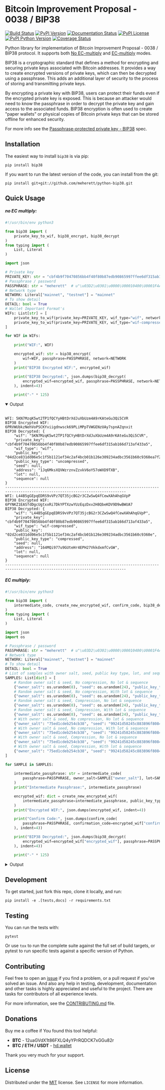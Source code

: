 # Bitcoin Improvement Proposal - 0038 / BIP38

[![Build Status](https://app.travis-ci.com/meherett/python-bip38.svg?branch=master)](https://app.travis-ci.com/meherett/python-bip38)
[![PyPI Version](https://img.shields.io/pypi/v/bip38.svg?color=blue)](https://pypi.org/project/bip38)
[![Documentation Status](https://readthedocs.org/projects/bip38/badge/?version=master)](https://bip38.readthedocs.io)
[![PyPI License](https://img.shields.io/pypi/l/bip38?color=black)](https://pypi.org/project/bip38)
[![PyPI Python Version](https://img.shields.io/pypi/pyversions/bip38.svg)](https://pypi.org/project/bip38)
[![Coverage Status](https://coveralls.io/repos/github/meherett/python-bip38/badge.svg?branch=master)](https://coveralls.io/github/meherett/python-bip38)

Python library for implementation of Bitcoin Improvement Proposal - 0038 / BIP38 protocol. It supports both [No EC-multiply](https://github.com/bitcoin/bips/blob/master/bip-0038.mediawiki#encryption-when-ec-multiply-flag-is-not-used) and [EC-multiply](https://github.com/bitcoin/bips/blob/master/bip-0038.mediawiki#encryption-when-ec-multiply-mode-is-used) modes.

BIP38 is a cryptographic standard that defines a method for encrypting and securing private keys associated with Bitcoin addresses. It provides a way to create encrypted versions of private keys, which can then be decrypted using a passphrase. This adds an additional layer of security to the process of storing and transmitting private keys.

By encrypting a private key with BIP38, users can protect their funds even if the encrypted private key is exposed. This is because an attacker would need to know the passphrase in order to decrypt the private key and gain access to the associated funds. BIP38 encryption is often used to create "paper wallets" or physical copies of Bitcoin private keys that can be stored offline for enhanced security.

For more info see the [Passphrase-protected private key - BIP38](https://en.bitcoin.it/wiki/BIP_0038) spec.

## Installation

The easiest way to install `bip38` is via pip:

```
pip install bip38
```

If you want to run the latest version of the code, you can install from the git:

```
pip install git+git://github.com/meherett/python-bip38.git
```

## Quick Usage

##### no EC multiply:

```python
#!/usr/bin/env python3

from bip38 import (
    private_key_to_wif, bip38_encrypt, bip38_decrypt
)
from typing import (
    List, Literal
)

import json

# Private key
PRIVATE_KEY: str = "cbf4b9f70470856bb4f40f80b87edb90865997ffee6df315ab166d713af433a5"
# Passphrase / password
PASSPHRASE: str = "meherett"  # u"\u03D2\u0301\u0000\U00010400\U0001F4A9"
# Network type
NETWORK: Literal["mainnet", "testnet"] = "mainnet"
# To show detail
DETAIL: bool = True
# Wallet Important Format's
WIFs: List[str] = [
    private_key_to_wif(private_key=PRIVATE_KEY, wif_type="wif", network=NETWORK),  # No compression
    private_key_to_wif(private_key=PRIVATE_KEY, wif_type="wif-compressed", network=NETWORK)  # Compression
]

for WIF in WIFs:
    
    print("WIF:", WIF)

    encrypted_wif: str = bip38_encrypt(
        wif=WIF, passphrase=PASSPHRASE, network=NETWORK
    )
    print("BIP38 Encrypted WIF:", encrypted_wif)
    
    print("BIP38 Decrypted:", json.dumps(bip38_decrypt(
        encrypted_wif=encrypted_wif, passphrase=PASSPHRASE, network=NETWORK, detail=DETAIL
    ), indent=4))

    print("-" * 125)
```

<details open>
  <summary>Output</summary><br/>

```shell
WFI: 5KN7MzqK5wt2TP1fQCYyHBtDrXdJuXbUzm4A9rKAteGu3Qi5CVR
BIP38 Encrypted WIF: 6PRVWUbkzNehVoPSCKYviigdnwsck69PLiMPpTVWGENzUAy7spnAZqnxit
BIP38 Decrypted: {
    "wif": "5KN7MzqK5wt2TP1fQCYyHBtDrXdJuXbUzm4A9rKAteGu3Qi5CVR",
    "private_key": "cbf4b9f70470856bb4f40f80b87edb90865997ffee6df315ab166d713af433a5",
    "wif_type": "wif",
    "public_key": "04d2ce831dd06e5c1f5b1121ef34c2af4bcb01b126e309234adbc3561b60c9360ea7f23327b49ba7f10d17fad15f068b8807dbbc9e4ace5d4a0b40264eefaf31a4",
    "public_key_type": "uncompressed",
    "seed": null,
    "address": "1Jq6MksXQVWzrznvZzxkV6oY57oWXD9TXB",
    "lot": null,
    "sequence": null
}
-----------------------------------------------------------------------------------------------------------------------------
WFI: L44B5gGEpqEDRS9vVPz7QT35jcBG2r3CZwSwQ4fCewXAhAhqGVpP
BIP38 Encrypted WIF: 6PYNKZ1EASfdDgcUgtxxRi7DkYPTXzwYUzEqzDxv2H8QbeKDV9D9wBWUA7
BIP38 Decrypted: {
    "wif": "L44B5gGEpqEDRS9vVPz7QT35jcBG2r3CZwSwQ4fCewXAhAhqGVpP",
    "private_key": "cbf4b9f70470856bb4f40f80b87edb90865997ffee6df315ab166d713af433a5",
    "wif_type": "wif-compressed",
    "public_key": "02d2ce831dd06e5c1f5b1121ef34c2af4bcb01b126e309234adbc3561b60c9360e",
    "public_key_type": "compressed",
    "seed": null,
    "address": "164MQi977u9GUteHr4EPH27VkkdxmfCvGW",
    "lot": null,
    "sequence": null
}
-----------------------------------------------------------------------------------------------------------------------------
```
</details>

##### EC multiply:

```python
#!/usr/bin/env python3

from bip38 import (
    intermediate_code, create_new_encrypted_wif, confirm_code, bip38_decrypt
)
from typing import (
    List, Literal
)

import json
import os

# Passphrase / password
PASSPHRASE: str = "meherett"  # u"\u03D2\u0301\u0000\U00010400\U0001F4A9"
# Network type
NETWORK: Literal["mainnet", "testnet"] = "mainnet"
# To show detail
DETAIL: bool = True
# List of samples with owner salt, seed, public key type, lot, and sequence
SAMPLES: List[dict] = [
    # Random owner salt & seed, No compression, No lot & sequence
    {"owner_salt": os.urandom(8), "seed": os.urandom(24), "public_key_type": "uncompressed", "lot": None, "sequence": None},
    # Random owner salt & seed, No compression, With lot & sequence
    {"owner_salt": os.urandom(8), "seed": os.urandom(24), "public_key_type": "uncompressed", "lot": 863741, "sequence": 1},
    # Random owner salt & seed, Compression, No lot & sequence
    {"owner_salt": os.urandom(8), "seed": os.urandom(24), "public_key_type": "compressed", "lot": None, "sequence": None},
    # Random owner salt & seed, Compression, With lot & sequence
    {"owner_salt": os.urandom(8), "seed": os.urandom(24), "public_key_type": "compressed", "lot": 863741, "sequence": 1},
    # With owner salt & seed, No compression, No lot & sequence
    {"owner_salt": "75ed1cdeb254cb38", "seed": "99241d58245c883896f80843d2846672d7312e6195ca1a6c", "public_key_type": "uncompressed", "lot": None, "sequence": None},
    # With owner salt & seed, No compression, With lot & sequence
    {"owner_salt": "75ed1cdeb254cb38", "seed": "99241d58245c883896f80843d2846672d7312e6195ca1a6c", "public_key_type": "uncompressed", "lot": 567885, "sequence": 1},
    # With owner salt & seed, Compression, No lot & sequence
    {"owner_salt": "75ed1cdeb254cb38", "seed": "99241d58245c883896f80843d2846672d7312e6195ca1a6c", "public_key_type": "compressed", "lot": None, "sequence": None},
    # With owner salt & seed, Compression, With lot & sequence
    {"owner_salt": "75ed1cdeb254cb38", "seed": "99241d58245c883896f80843d2846672d7312e6195ca1a6c", "public_key_type": "compressed", "lot": 369861, "sequence": 1},
]

for SAMPLE in SAMPLES:
    
    intermediate_passphrase: str = intermediate_code(
        passphrase=PASSPHRASE, owner_salt=SAMPLE["owner_salt"], lot=SAMPLE["lot"], sequence=SAMPLE["sequence"]
    )
    print("Intermediate Passphrase:", intermediate_passphrase)

    encrypted_wif: dict = create_new_encrypted_wif(
        intermediate_passphrase=intermediate_passphrase, public_key_type=SAMPLE["public_key_type"], seed=SAMPLE["seed"], network=NETWORK
    )
    print("Encrypted WIF:", json.dumps(encrypted_wif, indent=4))

    print("Confirm Code:", json.dumps(confirm_code(
        passphrase=PASSPHRASE, confirmation_code=encrypted_wif["confirmation_code"], network=NETWORK, detail=DETAIL
    ), indent=4))

    print("BIP38 Decrypted:", json.dumps(bip38_decrypt(
        encrypted_wif=encrypted_wif["encrypted_wif"], passphrase=PASSPHRASE, network=NETWORK, detail=DETAIL
    ), indent=4))

    print("-" * 125)
```

<details>
  <summary>Output</summary><br/>

```shell
Intermediate Passphrase: passphraseqtFiMLZSKYBJo6ZdivCqkPyMX3bnPFnedQRtEHWHmADXqEfSyJHE1CLuTbF6Wf
Encrypted WIF: {
    "encrypted_wif": "6PfPd3hFPNjBMqirrvSSgEtDnErh9BzqK1NUdk6fiQCaN7LwdGFus4PhQV",
    "confirmation_code": "cfrm38V5QE7EN2eF9SfWsesQCjJZSoSjc5YiqLDCgEJoqEDoV2D9f7NRXSqQHsWb3MKogaN8zAs",
    "public_key": "0412bb1ec0a2fa1e7c90f4061578d8deeaa6984c9ec5c37717546fb0d127573a03f3050a9f7cb24f62e107c43470388531193fcd8b878618cf74e1d71698069e07",
    "seed": "d010fe7f60a25982f3ee7e056e1bcd027f1c15bd26ddd221",
    "public_key_type": "uncompressed",
    "address": "1CHsGDzDbZJPVKiC9hUKe1hnAevwu5RTKi"
}
Confirm Code: {
    "public_key": "0412bb1ec0a2fa1e7c90f4061578d8deeaa6984c9ec5c37717546fb0d127573a03f3050a9f7cb24f62e107c43470388531193fcd8b878618cf74e1d71698069e07",
    "public_key_type": "uncompressed",
    "address": "1CHsGDzDbZJPVKiC9hUKe1hnAevwu5RTKi",
    "lot": null,
    "sequence": null
}
BIP38 Decrypted: {
    "wif": "5Jp53JGVEkX2dxXXJyb2UdJw3259yk3YjJCdhcHA3eXpJsr6PBB",
    "private_key": "83348354ac6638ad7ea78505bd85ff96485e17edcffe85572df9a66f997e1324",
    "wif_type": "wif",
    "public_key": "0412bb1ec0a2fa1e7c90f4061578d8deeaa6984c9ec5c37717546fb0d127573a03f3050a9f7cb24f62e107c43470388531193fcd8b878618cf74e1d71698069e07",
    "public_key_type": "uncompressed",
    "seed": "d010fe7f60a25982f3ee7e056e1bcd027f1c15bd26ddd221",
    "address": "1CHsGDzDbZJPVKiC9hUKe1hnAevwu5RTKi",
    "lot": null,
    "sequence": null
}
-----------------------------------------------------------------------------------------------------------------------------
Intermediate Passphrase: passphrasedcXyya37d7imwPshCWV77N6SdDCXCGkbUDQ8dgg39Xutzej2UoNTRXCWjcVSk3
Encrypted WIF: {
    "encrypted_wif": "6PgHqxpPU2tA4rqjL5gMMkqeahFRRDDe3g1jJy5mhQdNasT1WtwEkzGcdk",
    "confirmation_code": "cfrm38V8LPy6dJTRpd7Qs74zLAdE26F3ZGqJ1Dmr5HheKY2miBwbJMdk1qY6VhZDjNJkitu5Di5",
    "public_key": "049b3dcf56a38df3a2437055f2ad3aec950a54f7205bbcc9949d5299ee4e0215d0924a756dce3baf3356da8465341ebf1c580c4ee13e2602508df57ec49a15e981",
    "seed": "8195ac15d84c139531faec482a9d312f86f79242acb728a7",
    "public_key_type": "uncompressed",
    "address": "17YeFTwCoxVhz5P8KiGHv4d8JwUEwPUbhj"
}
Confirm Code: {
    "public_key": "049b3dcf56a38df3a2437055f2ad3aec950a54f7205bbcc9949d5299ee4e0215d0924a756dce3baf3356da8465341ebf1c580c4ee13e2602508df57ec49a15e981",
    "public_key_type": "uncompressed",
    "address": "17YeFTwCoxVhz5P8KiGHv4d8JwUEwPUbhj",
    "lot": 863741,
    "sequence": 1
}
BIP38 Decrypted: {
    "wif": "5KGpex1ZJaPoG2L6cHtzAU1nM9un8nw3uD8d6v8xGJs6M6q9qQj",
    "private_key": "bff2e24adfd0323ecd0b969cb3768adba578a0ea503306fd647e6b11e8739d70",
    "wif_type": "wif",
    "public_key": "049b3dcf56a38df3a2437055f2ad3aec950a54f7205bbcc9949d5299ee4e0215d0924a756dce3baf3356da8465341ebf1c580c4ee13e2602508df57ec49a15e981",
    "public_key_type": "uncompressed",
    "seed": "8195ac15d84c139531faec482a9d312f86f79242acb728a7",
    "address": "17YeFTwCoxVhz5P8KiGHv4d8JwUEwPUbhj",
    "lot": 863741,
    "sequence": 1
}
-----------------------------------------------------------------------------------------------------------------------------
Intermediate Passphrase: passphraseoH4GEqnBR53ipb9gwLfbJM8nKMx4LnZPCzYbvgPyR2zYkF5DqKrW2gf8DZ8s7y
Encrypted WIF: {
    "encrypted_wif": "6PnYW3V9jp8sKA4aMEWJjBvNTRtVYBCSRWb6Yja6xZqBhVVrDXWSnYz2at",
    "confirmation_code": "cfrm38VUi8UMcgVUDQRSjjn1VxVLfHYQxphSRvAQYSU244oNwHoxt24UByEnUeqSbN6QatRVtaR",
    "public_key": "022604144840ed73bc5055916e2e114efe2a706ee71033b48644e3e322a2c58dab",
    "seed": "e0051112f4903c0bbe52dc698c031467bf4646040b6b12a3",
    "public_key_type": "compressed",
    "address": "1EVSAfcUHG8Ce2CF74QwW58wSr7WY4QBaH"
}
Confirm Code: {
    "public_key": "022604144840ed73bc5055916e2e114efe2a706ee71033b48644e3e322a2c58dab",
    "public_key_type": "compressed",
    "address": "1EVSAfcUHG8Ce2CF74QwW58wSr7WY4QBaH",
    "lot": null,
    "sequence": null
}
BIP38 Decrypted: {
    "wif": "Kz2v4F99WaPamvCC2LwGTwdr25TnUXUB991wKpVhHGxtJE6iAveq",
    "private_key": "53f56bb7fc1a9e9682aa55be6e501776fc9ac2369654c6c85b00b87d41ab8229",
    "wif_type": "wif-compressed",
    "public_key": "022604144840ed73bc5055916e2e114efe2a706ee71033b48644e3e322a2c58dab",
    "public_key_type": "compressed",
    "seed": "e0051112f4903c0bbe52dc698c031467bf4646040b6b12a3",
    "address": "1EVSAfcUHG8Ce2CF74QwW58wSr7WY4QBaH",
    "lot": null,
    "sequence": null
}
-----------------------------------------------------------------------------------------------------------------------------
Intermediate Passphrase: passphraseaWdkWraG6G7W9TCAhCtmoLXbFWdDYjrG8gtv2VPCY7mCvJgbFCoktRKm4ePsQU
Encrypted WIF: {
    "encrypted_wif": "6PoHWWXXJTibxUGKcVmyts86N8rcTHXJpAoj5VeRf2FhJqj2oQgCsHheKg",
    "confirmation_code": "cfrm38VX8GoZrei4jxLQKA6Mx2zSWkrQZPhxQW1FcCRjtizmQDoWoomm5SW63ESEAUuLkA8MFmc",
    "public_key": "025f4476d9d8c093a04499fe9d7fbd34533dae14a498a2506a90d6cfdda66e99b3",
    "seed": "1ac2513b9149124a0a0d697ae76cbb4583e85d4a652330a6",
    "public_key_type": "compressed",
    "address": "1ESHxrqxMLrdzwfif9nQbq4PTGhDGi1uq2"
}
Confirm Code: {
    "public_key": "025f4476d9d8c093a04499fe9d7fbd34533dae14a498a2506a90d6cfdda66e99b3",
    "public_key_type": "compressed",
    "address": "1ESHxrqxMLrdzwfif9nQbq4PTGhDGi1uq2",
    "lot": 863741,
    "sequence": 1
}
BIP38 Decrypted: {
    "wif": "L2otjF2N8EpKvh541jw1n3MrXZLpnCfQ2GB4eiGZLFwoSj1UHprw",
    "private_key": "a6c57a43bf2a8ecc153b6b1e8807ec2409033616d4fc98a4edae277c02312eb7",
    "wif_type": "wif-compressed",
    "public_key": "025f4476d9d8c093a04499fe9d7fbd34533dae14a498a2506a90d6cfdda66e99b3",
    "public_key_type": "compressed",
    "seed": "1ac2513b9149124a0a0d697ae76cbb4583e85d4a652330a6",
    "address": "1ESHxrqxMLrdzwfif9nQbq4PTGhDGi1uq2",
    "lot": 863741,
    "sequence": 1
}
-----------------------------------------------------------------------------------------------------------------------------
Intermediate Passphrase: passphraseondJwvQGEWFNrNJRPi4G5XAL5SU777GwTNtqmDXqA3CGP7HXfH6AdBxxc5WUKC
Encrypted WIF: {
    "encrypted_wif": "6PfP7T3iQ5jLJLsH5DneySLLF5bhd879DHW87Pxzwtwvn2ggcncxsNKN5c",
    "confirmation_code": "cfrm38V5NZfTZKRaRDTvFAMkNKqKAxTxdDjDdb5RpFfXrVRw7Nov5m2iP3K1Eg5QQRxs52kgapy",
    "public_key": "04cdcd8f846a73e75c8a845d1df19dc23031648c219d1efc6fe945cd089f3052b09e25cb1d8628cd559c6c57c627fa486b8d452da89c1e9778ea967822188990a4",
    "seed": "99241d58245c883896f80843d2846672d7312e6195ca1a6c",
    "public_key_type": "uncompressed",
    "address": "18VLTHgu95JPi1iLRtN2WwYroAHvHwE2Ws"
}
Confirm Code: {
    "public_key": "04cdcd8f846a73e75c8a845d1df19dc23031648c219d1efc6fe945cd089f3052b09e25cb1d8628cd559c6c57c627fa486b8d452da89c1e9778ea967822188990a4",
    "public_key_type": "uncompressed",
    "address": "18VLTHgu95JPi1iLRtN2WwYroAHvHwE2Ws",
    "lot": null,
    "sequence": null
}
BIP38 Decrypted: {
    "wif": "5Jh21edvnWUXFjRz8mDVN3CSPp1CyTuUSFBKZeWYU726R6MW3ux",
    "private_key": "733134eb516f94aa56ab7ef0874a0d71daf38c5c009dec2a1261861a15889631",
    "wif_type": "wif",
    "public_key": "04cdcd8f846a73e75c8a845d1df19dc23031648c219d1efc6fe945cd089f3052b09e25cb1d8628cd559c6c57c627fa486b8d452da89c1e9778ea967822188990a4",
    "public_key_type": "uncompressed",
    "seed": "99241d58245c883896f80843d2846672d7312e6195ca1a6c",
    "address": "18VLTHgu95JPi1iLRtN2WwYroAHvHwE2Ws",
    "lot": null,
    "sequence": null
}
-----------------------------------------------------------------------------------------------------------------------------
Intermediate Passphrase: passphraseb7ruSNPsLdQF7t1gh7fs1xvWB4MKDssFQwL11EHkVr4njFX5PtsCUqQqwzh9rS
Encrypted WIF: {
    "encrypted_wif": "6PgKxJUke6BcDc1XuvPDKCD9krZEebapef98SJ3YAjWQHtR3EVsaeK62ja",
    "confirmation_code": "cfrm38V8TGcdd9WSGpaB56JaiW7cbvv1ZD89BHjBGu7S7yUFGcht8CqFQoexCHCoiCp4JzsH1Pk",
    "public_key": "049afcaa528358eddf54634fee9505e90b9572f8733b94260c94d20b563a65a1c94c338d5c09d20c5895d89bd5a2ba39f96ae4b1cf637828714c432042172723b6",
    "seed": "99241d58245c883896f80843d2846672d7312e6195ca1a6c",
    "public_key_type": "uncompressed",
    "address": "1DkQJuST62GkJP9kss68fHT8ftLf4SmLVT"
}
Confirm Code: {
    "public_key": "049afcaa528358eddf54634fee9505e90b9572f8733b94260c94d20b563a65a1c94c338d5c09d20c5895d89bd5a2ba39f96ae4b1cf637828714c432042172723b6",
    "public_key_type": "uncompressed",
    "address": "1DkQJuST62GkJP9kss68fHT8ftLf4SmLVT",
    "lot": 567885,
    "sequence": 1
}
BIP38 Decrypted: {
    "wif": "5JGYLxWwyh9agrM6u63RadubRFjTxbDtvBcQ5EywZrHXBLpPrZW",
    "private_key": "3b9d38cb7d1d97efad80b3934cb1928ae70179317ea4657aaffcdff029f43b90",
    "wif_type": "wif",
    "public_key": "049afcaa528358eddf54634fee9505e90b9572f8733b94260c94d20b563a65a1c94c338d5c09d20c5895d89bd5a2ba39f96ae4b1cf637828714c432042172723b6",
    "public_key_type": "uncompressed",
    "seed": "99241d58245c883896f80843d2846672d7312e6195ca1a6c",
    "address": "1DkQJuST62GkJP9kss68fHT8ftLf4SmLVT",
    "lot": 567885,
    "sequence": 1
}
-----------------------------------------------------------------------------------------------------------------------------
Intermediate Passphrase: passphraseondJwvQGEWFNrNJRPi4G5XAL5SU777GwTNtqmDXqA3CGP7HXfH6AdBxxc5WUKC
Encrypted WIF: {
    "encrypted_wif": "6PnUVPinrvPGwoYJK3GbGBNgFuqEXmfvagE4QiAxj7yrZp4i29p22MrY5r",
    "confirmation_code": "cfrm38VUV4NK45caNN5aomS3dSQLT3FVHq556kehuZX1RNuPs8ArWjw18KCCjyTXktVCDBW65pZ",
    "public_key": "02cdcd8f846a73e75c8a845d1df19dc23031648c219d1efc6fe945cd089f3052b0",
    "seed": "99241d58245c883896f80843d2846672d7312e6195ca1a6c",
    "public_key_type": "compressed",
    "address": "1BPmkfRYzPAkeErMS6DLDYxPvQEEkoVRz1"
}
Confirm Code: {
    "public_key": "02cdcd8f846a73e75c8a845d1df19dc23031648c219d1efc6fe945cd089f3052b0",
    "public_key_type": "compressed",
    "address": "1BPmkfRYzPAkeErMS6DLDYxPvQEEkoVRz1",
    "lot": null,
    "sequence": null
}
BIP38 Decrypted: {
    "wif": "L15dTs7zPs6UY2HHBGA8BrhV5gTurDkc6RaYw6ZPtdZptsuPR7K3",
    "private_key": "733134eb516f94aa56ab7ef0874a0d71daf38c5c009dec2a1261861a15889631",
    "wif_type": "wif-compressed",
    "public_key": "02cdcd8f846a73e75c8a845d1df19dc23031648c219d1efc6fe945cd089f3052b0",
    "public_key_type": "compressed",
    "seed": "99241d58245c883896f80843d2846672d7312e6195ca1a6c",
    "address": "1BPmkfRYzPAkeErMS6DLDYxPvQEEkoVRz1",
    "lot": null,
    "sequence": null
}
-----------------------------------------------------------------------------------------------------------------------------
Intermediate Passphrase: passphraseb7ruSNDGP7cmnFHQpmos7TeAy26AFN4GyRTBqq6hiaFbQzQBvirD9oHsafQvzd
Encrypted WIF: {
    "encrypted_wif": "6PoEPBnJjm8UAiSGWQEKKNq9V2GMHqKkTcUqUFzsaX7wgjpQWR2qWPdnpt",
    "confirmation_code": "cfrm38VWx5xH1JFm5EVE3mzQvDPFkz7SqNiaFxhyUfp3Fjc2wdYmK7dGEWoW6irDPSrwoaxB5zS",
    "public_key": "024c5175a177a0b6cf0a3d06065345e2e2d0529ea0191ace3d7b003f304353511b",
    "seed": "99241d58245c883896f80843d2846672d7312e6195ca1a6c",
    "public_key_type": "compressed",
    "address": "1MQaLNgukYWRkNgtmc1dzJ13yFvJoW34u4"
}
Confirm Code: {
    "public_key": "024c5175a177a0b6cf0a3d06065345e2e2d0529ea0191ace3d7b003f304353511b",
    "public_key_type": "compressed",
    "address": "1MQaLNgukYWRkNgtmc1dzJ13yFvJoW34u4",
    "lot": 369861,
    "sequence": 1
}
BIP38 Decrypted: {
    "wif": "KzFbTBirbEEtEPgWL3xhohUcrg6yUmJupAGrid7vBP9F2Vh8GTUB",
    "private_key": "5a7b39eef5d02551b2d362384e57f9823a1c9bed48a260af920a8bb5d6ad971f",
    "wif_type": "wif-compressed",
    "public_key": "024c5175a177a0b6cf0a3d06065345e2e2d0529ea0191ace3d7b003f304353511b",
    "public_key_type": "compressed",
    "seed": "99241d58245c883896f80843d2846672d7312e6195ca1a6c",
    "address": "1MQaLNgukYWRkNgtmc1dzJ13yFvJoW34u4",
    "lot": 369861,
    "sequence": 1
}
-----------------------------------------------------------------------------------------------------------------------------
```
</details>

## Development

To get started, just fork this repo, clone it locally, and run:

```
pip install -e .[tests,docs] -r requirements.txt
```

## Testing

You can run the tests with:

```
pytest
```

Or use `tox` to run the complete suite against the full set of build targets, or pytest to run specific 
tests against a specific version of Python.

## Contributing

Feel free to open an [issue](https://github.com/meherett/python-bip38/issues) if you find a problem,
or a pull request if you've solved an issue. And also any help in testing, development,
documentation and other tasks is highly appreciated and useful to the project.
There are tasks for contributors of all experience levels.

For more information, see the [CONTRIBUTING.md](https://github.com/meherett/python-bip38/blob/master/CONTRIBUTING.md) file.

## Donations

Buy me a coffee if You found this tool helpful:

- **BTC** - 12uaGVdX1t86FXLQ4yYPrRQDCK7xGGu82r
- **BTC / ETH / USDT** - [hd.wallet](https://ud.me/hd.wallet)

Thank you very much for your support.

## License

Distributed under the [MIT](https://github.com/meherett/python-bip38/blob/master/LICENSE) license. See ``LICENSE`` for more information.
